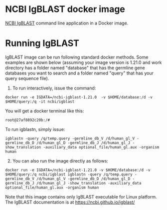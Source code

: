 # NCBI IgBLAST docker image

[NCBI IgBLAST][1] command line application in a Docker image.

# Running IgBLAST

IgBLAST image can be run following standard docker methods.  Some examples are shown below (assuming your image version is 1.21.0 and work directory 
has a folder named "database" that has the germline gene databases you want to search and a folder named "query" that has your query sequence file).  

1. To run interactively, issue the command:
```
docker run -e IGDATA=/ncbi-igblast-1.21.0  -v $HOME/database:/d -v $HOME/query:/q -it ncbi/igblast
```
You will get a docker terminal like this:
```
root@27af8892c20b:/# 
```

To run igblastn, simply issue:
```
igblastn -query /q/temp.query -germline_db_V /d/human_gl_V -germline_db_D /d/human_gl_D -germline_db_J /d/human_gl_J -show_translation -auxiliary_data optional_file/human_gl.aux -organism human
```

2.  You can also run the image directly as follows:
```
docker run -e IGDATA=/ncbi-igblast-1.21.0 -v $HOME/database:/d -v $HOME/query:/q ncbi/igblast igblastn -query /q/temp.query -germline_db_V /d/human_gl_V -germline_db_D /d/human_gl_D -germline_db_J /d/human_gl_J -show_translation -auxiliary_data optional_file/human_gl.aux -organism human
```
 
Note that this image contains only IgBLAST executable for Linux platform.  The IgBLAST documentation is at https://ncbi.github.io/igblast/

[1]: https://pubmed.ncbi.nlm.nih.gov/23671333/
